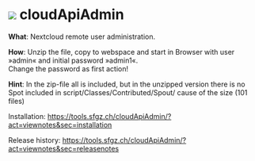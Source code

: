 # <img src="https://raw.githubusercontent.com/daten-sfgz/cloudApiAdmin/master/script/Public/Img/favicon.ico" /> cloudApiAdmin
<p>
  <b>What</b>: Nextcloud remote user administration.
</p><p>
<b>How</b>: Unzip the file, copy to webspace and start in Browser with user »admin« and initial password »admin1«.
<br />
  Change the password as first action!
</p>

<b>Hint</b>: 
In the zip-file all is included, but in the unzipped version there is no Spot included in script/Classes/Contributed/Spout/ cause of the size (101 files)

Installation: https://tools.sfgz.ch/cloudApiAdmin/?act=viewnotes&sec=installation


Release history: https://tools.sfgz.ch/cloudApiAdmin/?act=viewnotes&sec=releasenotes
